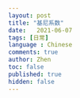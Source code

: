```yaml
---
layout: post
title: "基尼系数"
date:   2021-06-07
tags: [日常]
language : Chinese
comments: true
author: Zhen
toc: false
published: true
hidden: false
---
```


<!--stackedit_data:
eyJoaXN0b3J5IjpbMjQwOTA1NDY4XX0=
-->